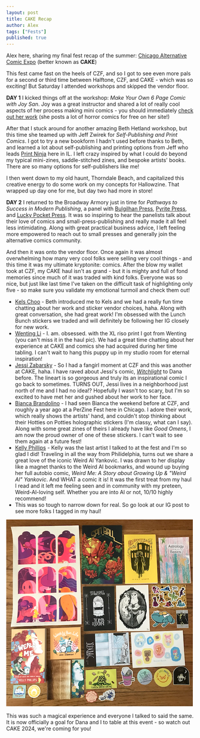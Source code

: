 ```yaml
---
layout: post
title: CAKE Recap
author: Alex
tags: ["Fests"]
published: true
---
```


Alex here, sharing my final fest recap of the summer: [Chicago Alternative Comic Expo](https://www.cakechicago.com/) (better known as **CAKE**)

This fest came fast on the heels of CZF, and so I got to see even more pals for a second or third time between Halftone, CZF, and CAKE - which was so exciting! But Saturday I attended workshops and skipped the vendor floor.

<!--more-->
**DAY 1**
I kicked things off at the workshop: *Make Your Own 6 Page Comic with Joy San*. Joy was a great instructor and shared a lot of really cool aspects of her process making mini comics - you should immediately [check out her work](https://www.joysan.ca/) (she posts a lot of horror comics for free on her site!) 

After that I stuck around for another amazing Beth Hetland workshop, but this time she teamed up with Jeff Zwirek for *Self-Publishing and Print Comics*. I got to try a new bookform I hadn't used before thanks to Beth, and learned a lot about self-publishing and printing options from Jeff who leads [Print Ninja](https://printninja.com/) here in IL. I left crazy inspired by what I could do beyond my typical mini-zines, saddle-stitched zines, and bespoke artists' books. There are so many options for self-publishers like me! 

I then went down to my old haunt, Thorndale Beach, and capitalized this creative energy to do some work on my concepts for Hallowzine. That wrapped up day one for me, but day two had more in store!

**DAY 2**
I returned to the Broadway Armory just in time for *Pathways to Success in Modern Publishing*, a panel with [Bulgilhan Press](https://bulgilhanpress.com/), [Pyrite Press](http://www.pyritepress.com/), and [Lucky Pocket Press](https://www.luckypocketpress.com/). It was so inspiring to hear the panelists talk about their love of comics and small-press-publishing and really made it all feel less intimidating. Along with great practical business advice, I left feeling more empowered to reach out to small presses and generally join the alternative comics community.

And then it was onto the vendor floor. Once again it was almost overwhelming how many very cool folks were selling very cool things - and this time it was my ultimate kryptonite: comics. After the blow my wallet took at CZF, my CAKE haul isn't as grand - but it is mighty and full of fond memories since much of it was traded with kind folks. Everyone was so nice, but just like last time I've taken on the difficult task of highlighting only five - so make sure you validate my emotional turmoil and check them out!

+ [Kels Choo](http://kelschoo.com/) - Beth introduced me to Kels and we had a really fun time chatting about her work and sticker vendor choices, haha. Along with great conversation, she had great work! I'm obsessed with the Lunch Bunch stickers we traded and will definitely be following her IG closely for new work.
+ [Wenting Li](https://www.wentingli.com/) - I. am. obsessed. with the XL riso print I got from Wenting (you can't miss it in the haul pic). We had a great time chatting about her experience at CAKE and comics she had acquired during her time tabling. I can't wait to hang this puppy up in my studio room for eternal inspiration!
+ [Jessi Zabarsky](https://cargocollective.com/hugbox/Main) - So I had a fangirl moment at CZF and this was another at CAKE, haha. I have raved about Jessi's comic, [*Witchlight*](https://www.penguinrandomhouse.com/books/609274/witchlight-by-jessi-zabarsky/) to Dana before. The lineart is so gorgeous and truly its an inspirational comic I go back to sometimes. TURNS OUT, Jessi lives in a neighborhood just north of me and I had no idea!? Hopefully I wasn't too scary, but I'm so excited to have met her and gushed about her work to her face. 
+ [Bianca Brandolino](http://biancabrandolino.com/) - I had seen Bianca the weekend before at CZF, and roughly a year ago at a PerZine Fest here in Chicago. I adore their work, which really shows the artists' hand, and couldn't stop thinking about their Hotties on Potties holographic stickers (I'm classy, what can I say). Along with some great zines of theirs I already have like *Good Omens*, I am now the proud owner of one of these stickers. I can't wait to see them again at a future fest!
+ [Kelly Phillips](http://www.kellyphillips.net/) - Kelly was the last artist I talked to at the fest and I'm so glad I did! Traveling in all the way from Philidelphia, turns out we share a great love of the iconic Weird Al Yankovic. I was drawn to her display like a magnet thanks to the Weird Al bookmarks, and wound up buying her full autobio comic, *Weird Me: A Story about Growing Up & "Weird Al" Yankovic*. And WHAT a comic it is! It was the first treat from my haul I read and it left me feeling seen and in community with my preteen, Weird-Al-loving self. Whether you are into Al or not, 10/10 highly recommend!
+ This was so tough to narrow down for real. So go look at our IG post to see more folks I tagged in my haul! 

![photograph of Alex's CAKE haul on a hardwood floor including mini zines, stickers, and prints](/assets/img/post/2023_06_16_aokcake.png)

This was such a magical experience and everyone I talked to said the same. It is now officially a goal for Dana and I to table at this event - so watch out CAKE 2024, we're coming for you!
